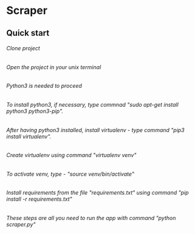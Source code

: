 # Scraper

## Quick start

###### Clone project
###### Open the project in your unix terminal 

###### Python3 is needed to proceed
###### To install python3, if necessary, type commnad "sudo apt-get install python3 python3-pip".
######   After having python3 installed, install virtualenv - type command "pip3 install virtualenv".

###### Create virtualenv using command "virtualenv venv"
###### To activate venv, type - "source venv/bin/activate"
###### Install requirements from the file "requirements.txt" using command "pip install -r requirements.txt"
###### These steps are all you need to run the app with command "python scraper.py"